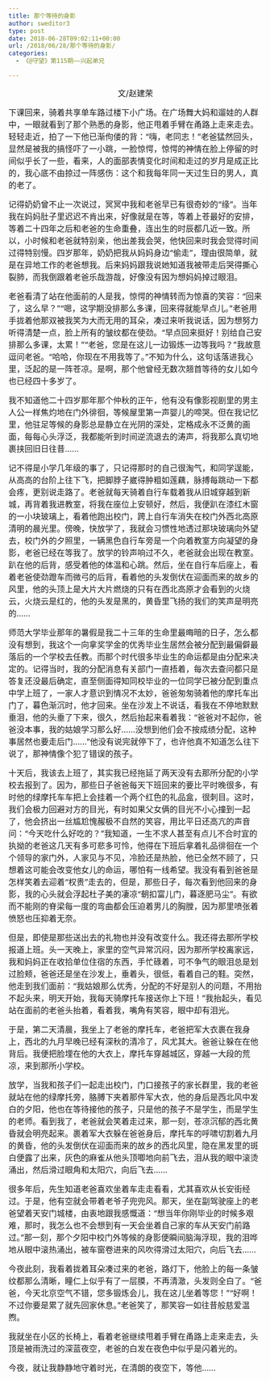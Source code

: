 ```yaml
---
title: 那个等待的身影
author: sweditor3
type: post
date: 2018-06-28T09:02:11+00:00
url: /2018/06/28/那个等待的身影/
categories:
  - 《@守望》第115期——兴起弟兄

---
```

<p style="text-align: center;">
  <span style="font-size: 12pt;">文/赵建荣</span>
</p>

<span style="font-size: 12pt;">下课回来，骑着共享单车路过楼下小广场。在广场舞大妈和遛娃的人群中，一眼就看到了那个熟悉的身影，他正甩着手臂在甬路上走来走去。轻轻走近，拍了一下他已渐佝偻的背：“嗨，老同志！”老爸猛然回头，显然是被我的搞怪吓了一小跳，一脸惊愕，惊愕的神情在脸上停留的时间似乎长了一些，看来，人的面部表情变化时间和走过的岁月是成正比的，我心底不由掠过一阵感伤：这个和我每年同一天过生日的男人，真的老了。</span>

<span style="font-size: 12pt;">记得奶奶曾不止一次说过，冥冥中我和老爸早已有很奇妙的“缘”。当年我在妈妈肚子里迟迟不肯出来，好像就是在等，等着上苍最好的安排，等着二十四年之后和老爸的生命重叠，连出生的时辰都几近一致。所以，小时候和老爸就特别亲，他出差我会哭，他快回来时我会觉得时间过得特别慢。四岁那年，奶奶把我从妈妈身边“偷走”，理由很简单，就是在异地工作的老爸想我。后来妈妈跟我说她知道我被带走后哭得撕心裂肺，而我倒跟着老爸乐哉游哉，好像没有因为想妈妈掉过眼泪。</span>

<span style="font-size: 12pt;">老爸看清了站在他面前的人是我，惊愕的神情转而为惊喜的笑容：“回来了，这么早？”“嗯，这学期没排那么多课，回来得就能早点儿。”老爸用手拢着他那双被我笑为大而无用的耳朵，凑过来听我说话，因为想努力听得清楚一点，脸上所有的皱纹都在使劲。“早点回来挺好！别给自己安排那么多课，太累！”“老爸，您是在这儿一边锻炼一边等我吗？”我故意逗问老爸。“哈哈，你现在不用我等了。”不知为什么，这句话落进我心里，泛起的是一阵苍凉。是啊，那个他曾经无数次翘首等待的女儿如今也已经四十多岁了。</span>

<span style="font-size: 12pt;">我不知道他二十四岁那年那个仲秋的正午，他有没有像影视剧里的男主人公一样焦灼地在门外徘徊，等候屋里第一声婴儿的啼哭。但在我记忆里，他驻足等候的身影总是静立在光阴的深处，定格成永不泛黄的画面，每每心头浮泛，我都能听到时间逆流退去的涛声，将我那么真切地裹挟回旧日往昔……</span>

<span style="font-size: 12pt;">记不得是小学几年级的事了，只记得那时的自己很淘气，和同学逞能，从高高的台阶上往下飞，把脚脖子崴得肿粗如莲藕，脉搏每跳动一下都会疼，更别说走路了。老爸就每天骑着自行车载着我从旧城穿越到新城，再背着我进教室，将我在座位上安顿好，然后，我便趴在漆红木窗的一小块玻璃上，看着他跑出校门，跨上自行车消失在校门外西北高原清明的晨光里。傍晚，快放学了，我就会习惯性地透过那块玻璃向外望去，校门外的夕照里，一辆黑色自行车旁是一个向着教室方向凝望的身影，老爸已经在等我了。放学的铃声响过不久，老爸就会出现在教室。趴在他的后背，感受着他的体温和心跳。然后，坐在自行车后座上，看着老爸使劲蹬车而微弓的后背，看着他的头发倒伏在迎面而来的故乡的风里，他的头顶上是大片大片燃烧的只有在西北高原才会看到的火烧云，火烧云是红的，他的头发是黑的，黄昏里飞扬的我们的笑声是明亮的……</span>

<span style="font-size: 12pt;">师范大学毕业那年的暑假是我二十三年的生命里最晦暗的日子，怎么都没有想到，我这个一向拿奖学金的优秀毕业生居然会被分配到最偏僻最落后的一个学校去任教。而那个时代很多毕业生的命运都是由分配来决定的。记得当时，我的分配消息有关部门一直捂着，每次去查问都只是答复还没最后确定，直至侧面得知同校毕业的一位同学已被分配到重点中学上班了，一家人才意识到情况不太妙，爸爸匆匆骑着他的摩托车出门了，暮色渐沉时，他才回来。坐在沙发上不说话，看我在不停地默默垂泪，他的头垂了下来，很久，然后抬起来看着我：“爸爸对不起你，爸爸没本事，我的姑娘学习那么好……没想到他们会不按成绩分配，这种事居然也要走后门……”他没有说完就停下了，也许他真不知道怎么往下说了，那神情像个犯了错误的孩子。</span>

<span style="font-size: 12pt;">十天后，我该去上班了，其实我已经拖延了两天没有去那所分配的小学校去报到了。因为，那些日子爸爸每天下班回来的要比平时晚很多，有时他的绿摩托车车把上会挂着一个两个红色的礼品盒，很刺目。这时，我们会极力回避对方的目光，有时如果父女俩的目光不小心撞到一起了，他会挤出一丝尴尬愧赧极不自然的笑容，用比平日还高亢的声音问：“今天吃什么好吃的？”我知道，一生不求人甚至有点儿不合时宜的执拗的老爸这几天有多可悲多可怜，他得在下班后拿着礼品徘徊在一个个领导的家门外，人家见与不见，冷脸还是热脸，他已全然不顾了，只想着这可能会改变他女儿的命运，哪怕有一线希望。我没有看到爸爸是怎样笑着去迎着“权贵”走去的，但是，那些日子，每次看到他回来的身影，我的心头就会浮起杜子美的凄凉“朝扣富儿门，暮逐肥马尘”。有欲而不能刚的脊梁每一度的弯曲都会压迫着男儿的胸膛，因为那里喷张着愤怒也压抑着无奈。</span>

<span style="font-size: 12pt;">但是，即使是那些送出去的礼物也并没有改变什么。我还得去那所学校报道上班。头一天晚上，家里的空气异常沉闷，因为那所学校离家远，我和妈妈正在收拾单位住宿的东西，手忙碌着，可不争气的眼泪总是划过脸颊，爸爸还是坐在沙发上，垂着头，很低，看着自己的鞋。突然，他走到我们面前：“我姑娘那么优秀，分配的不好是别人的问题，不用抬不起头来，明天开始，我每天骑摩托车接送你上下班！”我抬起头，看见站在面前的老爸头抬着，看着我，嘴角有笑容，眼中却有泪光。</span>

<span style="font-size: 12pt;">于是，第二天清晨，我坐上了老爸的摩托车，老爸把军大衣裹在我身上，西北的九月早晚已经有深秋的清冷了，风尤其大。爸爸让躲在在他背后。我便把脸埋在他的大衣上，摩托车穿越城区，穿越一大段的荒凉，来到那所小学校。</span>

<span style="font-size: 12pt;">放学，当我和孩子们一起走出校门，门口接孩子的家长群里，我的老爸就站在他的绿摩托旁，胳膊下夹着那件军大衣，他的身后是西北风中发白的夕阳，他也在等待接他的孩子，只是他的孩子不是学生，而是学生的老师。看到我了，老爸就会笑着走过来，那一刻，苍凉沉郁的西北黄昏就会明亮起来。裹着军大衣躲在爸爸身后，摩托车的呼啸切割着九月的黄昏，他的头发倒伏在迎面而来的故乡的西北风里，隐在黑发里的斑白便露了出来，灰色的麻雀从他头顶唧地向前飞去，泪从我的眼中滚烫涌出，然后滑过眼角和太阳穴，向后飞去……</span>

<span style="font-size: 12pt;">很多年后，先生知道老爸喜欢坐着车走走看看，尤其喜欢从长安街经过。于是，他有空就会带着老爷子兜兜风。那天，坐在副驾驶座上的老爸望着天安门城楼，由衷地跟我感慨道：“想当年你刚毕业的时候多艰难，那时，我怎么也不会想到有一天会坐着自己家的车从天安门前路过。”那一刻，那个夕阳中校门外等候的身影便瞬间脑海浮现，我的泪哗地从眼中滚热涌出，被车窗卷进来的风吹得滑过太阳穴，向后飞去……</span>

<span style="font-size: 12pt;">今夜此刻，我看着拢着耳朵凑过来的老爸，路灯下，他脸上的每一条皱纹都那么清晰，瞳仁上似乎有了一层膜，不再清澈，头发则全白了。“爸爸，今天北京空气不错，您多锻炼会儿，我在这儿坐着等您！”“好啊！不过你要是累了就先回家休息。”老爸笑了，那笑容一如往昔般慈爱温煦。</span>

<span style="font-size: 12pt;">我就坐在小区的长椅上，看着老爸继续甩着手臂在甬路上走来走去，头顶是被雨洗过的深蓝夜空，老爸的白发在夜色中似乎是闪着光的。</span>

<span style="font-size: 12pt;">今夜，就让我静静地守着时光，在清朗的夜空下，等他……</span>